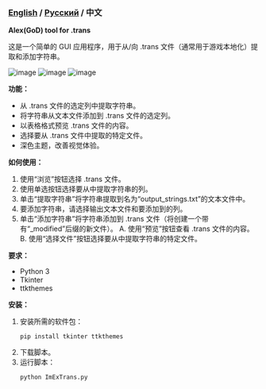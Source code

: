 ### [English](README.md) / [Русский](README_RU.md) / 中文

**Alex(GoD) tool for .trans**

这是一个简单的 GUI 应用程序，用于从/向 .trans 文件（通常用于游戏本地化）提取和添加字符串。

![image](https://github.com/user-attachments/assets/19307c0f-eb01-4acf-9a19-0187676bad35) ![image](https://github.com/user-attachments/assets/a0c52db5-e283-4bcb-a3fd-21087fb0d6c0)
![image](https://github.com/user-attachments/assets/bdeb6b7e-a67f-462d-826d-e8356ff56e21)

**功能：**

* 从 .trans 文件的选定列中提取字符串。
* 将字符串从文本文件添加到 .trans 文件的选定列。
* 以表格格式预览 .trans 文件的内容。
* 选择要从 .trans 文件中提取的特定文件。
* 深色主题，改善视觉体验。

**如何使用：**

1. 使用“浏览”按钮选择 .trans 文件。
2. 使用单选按钮选择要从中提取字符串的列。
3. 单击“提取字符串”将字符串提取到名为“output_strings.txt”的文本文件中。
4. 要添加字符串，请选择输出文本文件和要添加到的列。
5. 单击“添加字符串”将字符串添加到 .trans 文件（将创建一个带有“_modified”后缀的新文件）。
A. 使用“预览”按钮查看 .trans 文件的内容。
B. 使用“选择文件”按钮选择要从中提取字符串的特定文件。

**要求：**

* Python 3
* Tkinter
* ttkthemes

**安装：**

1. 安装所需的软件包：
   ```
   pip install tkinter ttkthemes
   ```
2. 下载脚本。
3. 运行脚本：
   ```
   python ImExTrans.py
   ```
